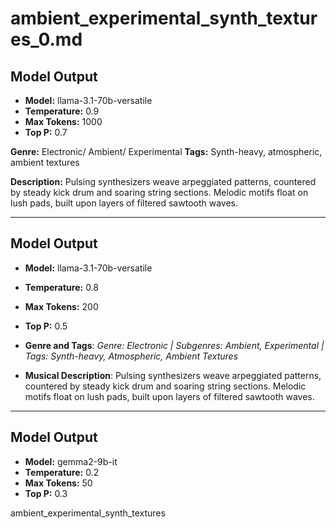 # ambient_experimental_synth_textures_0.md

## Model Output
- **Model:** llama-3.1-70b-versatile
- **Temperature:** 0.9
- **Max Tokens:** 1000
- **Top P:** 0.7

**Genre:** Electronic/ Ambient/ Experimental
**Tags:** Synth-heavy, atmospheric, ambient textures

**Description:** Pulsing synthesizers weave arpeggiated patterns, countered by steady kick drum and soaring string sections. Melodic motifs float on lush pads, built upon layers of filtered sawtooth waves.

---

## Model Output
- **Model:** llama-3.1-70b-versatile
- **Temperature:** 0.8
- **Max Tokens:** 200
- **Top P:** 0.5

- **Genre and Tags**: *Genre: Electronic | Subgenres: Ambient, Experimental | Tags: Synth-heavy, Atmospheric, Ambient Textures*
- **Musical Description**: Pulsing synthesizers weave arpeggiated patterns, countered by steady kick drum and soaring string sections. Melodic motifs float on lush pads, built upon layers of filtered sawtooth waves.

---

## Model Output
- **Model:** gemma2-9b-it
- **Temperature:** 0.2
- **Max Tokens:** 50
- **Top P:** 0.3

ambient_experimental_synth_textures